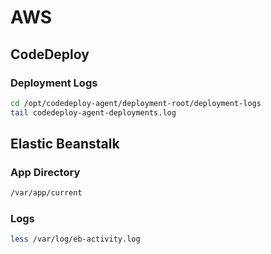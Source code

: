 # AWS

## CodeDeploy

### Deployment Logs

```bash
cd /opt/codedeploy-agent/deployment-root/deployment-logs
tail codedeploy-agent-deployments.log
```

## Elastic Beanstalk

### App Directory

```bash
/var/app/current
```

### Logs

```bash
less /var/log/eb-activity.log
```
